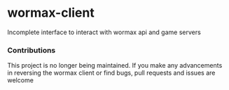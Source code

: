 # wormax-client
Incomplete interface to interact with wormax api and game servers

### Contributions

This project is no longer being maintained. If you make any advancements in reversing the wormax client or find bugs, pull requests and issues are welcome
